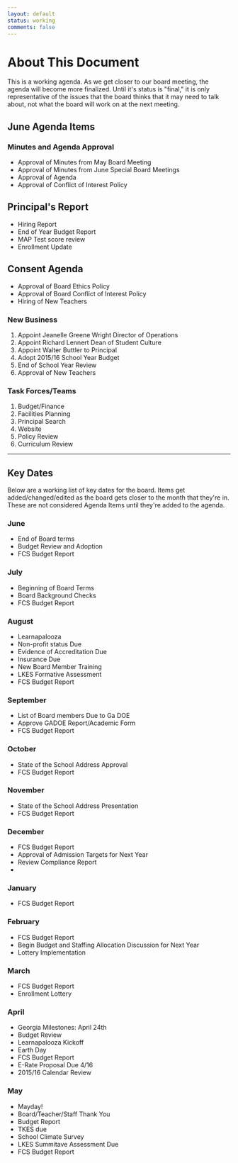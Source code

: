 ```yaml
---
layout: default
status: working
comments: false
---
```

# About This Document
This is a working agenda. As we get closer to our board meeting, the agenda will become more finalized. Until it's status is "final," it is only representative of the issues that the board thinks that it may need to talk about, not what the board will work on at the next meeting.

## June Agenda Items

### Minutes and Agenda Approval
* Approval of Minutes from May Board Meeting
* Approval of Minutes from June Special Board Meetings
* Approval of Agenda
* Approval of Conflict of Interest Policy

## Principal's Report
* Hiring Report
* End of Year Budget Report
* MAP Test score review
* Enrollment Update
 

## Consent Agenda
* Approval of Board Ethics Policy
* Approval of Board Conflict of Interest Policy
* Hiring of New Teachers

### New Business
1. Appoint Jeanelle Greene Wright Director of Operations
2. Appoint Richard Lennert Dean of Student Culture
3. Appoint Walter Buttler to Principal
4. Adopt 2015/16 School Year Budget
5. End of School Year Review
6. Approval of New Teachers

### Task Forces/Teams
1. Budget/Finance
2. Facilities Planning
3. Principal Search
4. Website
5. Policy Review
6. Curriculum Review

<hr/>

## Key Dates
Below are a working list of key dates for the board. Items get added/changed/edited as the board gets closer to the month that they're in. These are not considered Agenda Items until they're added to the agenda.


### June
* End of Board terms
* Budget Review and Adoption
* FCS Budget Report

### July
* Beginning of Board Terms
* Board Background Checks
* FCS Budget Report

### August
* Learnapalooza
* Non-profit status Due
* Evidence of Accreditation Due
* Insurance Due
* New Board Member Training
* LKES Formative Assessment
* FCS Budget Report

### September
* List of Board members Due to Ga DOE
* Approve GADOE Report/Academic Form
* FCS Budget Report

### October
* State of the School Address Approval
* FCS Budget Report

### November
* State of the School Address Presentation
* FCS Budget Report

### December
* FCS Budget Report
* Approval of Admission Targets for Next Year
* Review Compliance Report
* 
### January
* FCS Budget Report

### February
* FCS Budget Report
* Begin Budget and Staffing Allocation Discussion for Next Year
* Lottery Implementation

### March
* FCS Budget Report
* Enrollment Lottery

### April
* Georgia Milestones: April 24th
* Budget Review
* Learnapalooza Kickoff
* Earth Day
* FCS Budget Report
* E-Rate Proposal Due 4/16
* 2015/16 Calendar Review

### May

* Mayday!
* Board/Teacher/Staff Thank You
* Budget Report
* TKES due
* School Climate Survey
* LKES Summitave Assessment Due
* FCS Budget Report


